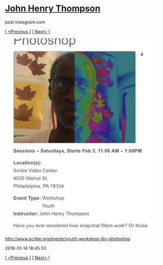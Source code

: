 # [John Henry Thompson](../README.md)
post instagram.com

[[ <Previous ]](2018-01-14-1.md) [[ Next> ]](2018-01-13-1.md)

[![](../media/2018-01-14/http-www-scribe-org-events-youth-workshop-diy-photoshop.jpg)](../README.md)

http://www.scribe.org/events/youth-workshop-diy-photoshop

2018-01-14 18:45:33

[[ <Previous ]](2018-01-14-1.md) [[ Next> ]](2018-01-13-1.md)